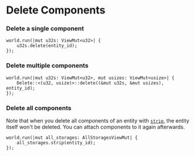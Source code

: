 # Delete Components

### Delete a single component

```rust, noplaypen
world.run(|mut u32s: ViewMut<u32>| {
    u32s.delete(entity_id);
});
```

### Delete multiple components

```rust, noplaypen
world.run(|mut u32s: ViewMut<u32>, mut usizes: ViewMut<usize>| {
    Delete::<(u32, usize)>::delete((&mut u32s, &mut usizes), entity_id);
});
```

### Delete all components

Note that when you delete all components of an entity with [`strip`](https://docs.rs/shipyard/latest/shipyard/struct.AllStorages.html#method.strip), the entity itself won't be deleted. You can attach components to it again afterwards.

```rust, noplaypen
world.run(|mut all_storages: AllStoragesViewMut| {
    all_storages.strip(entity_id);
});
```
